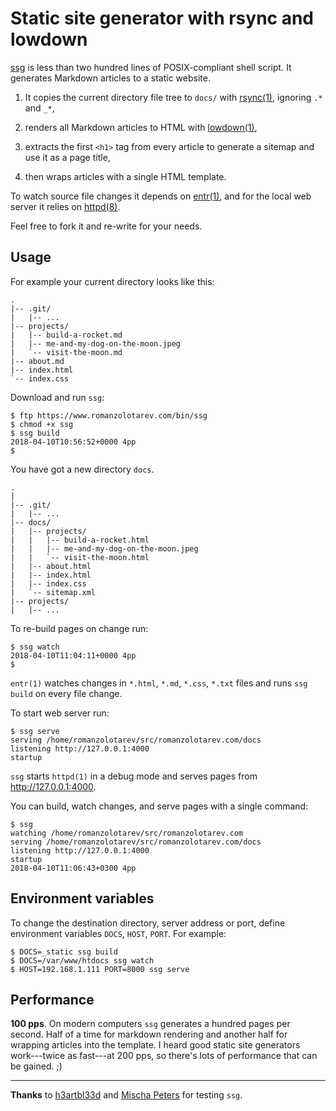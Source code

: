 # Static site generator with rsync and lowdown

[ssg](/bin/ssg) is less than two hundred lines of POSIX-compliant shell
script. It generates Markdown articles to a static website.

1. It copies the current directory file tree to `docs/` with
   [rsync(1)](https://rsync.samba.org/), ignoring `.*` and `_*`,

1. renders all Markdown articles to HTML with
   [lowdown(1)](https://kristaps.bsd.lv/lowdown/),

1. extracts the first `<h1>` tag from every article to generate a
   sitemap and use it as a page title,

1. then wraps articles with a single HTML template.

To watch source file changes it depends on
[entr(1)](http://entrproject.org/), and for the local web server it relies
on [httpd(8)](https://man.openbsd.org/httpd.8).

Feel free to fork it and re-write for your needs.

## Usage

For example your current directory looks like this:

    .
    |-- .git/
    |   |-- ...
    |-- projects/
    |   |-- build-a-rocket.md
    |   |-- me-and-my-dog-on-the-moon.jpeg
    |   `-- visit-the-moon.md
    |-- about.md
    |-- index.html
    `-- index.css

Download and run `ssg`:

    $ ftp https://www.romanzolotarev.com/bin/ssg
    $ chmod +x ssg
    $ ssg build
    2018-04-10T10:56:52+0000 4pp
    $

You have got a new directory `docs`.

    .
    |
    |-- .git/
    |   |-- ...
    |-- docs/
    |   |-- projects/
    |   |   |-- build-a-rocket.html
    |   |   |-- me-and-my-dog-on-the-moon.jpeg
    |   |   `-- visit-the-moon.html
    |   |-- about.html
    |   |-- index.html
    |   |-- index.css
    |   `-- sitemap.xml
    |-- projects/
    |   |-- ...

To re-build pages on change run:

    $ ssg watch
    2018-04-10T11:04:11+0000 4pp
    $

`entr(1)` watches changes in `*.html`, `*.md`, `*.css`, `*.txt` files and
runs `ssg build` on every file change.

To start web server run:

    $ ssg serve
    serving /home/romanzolotarev/src/romanzolotarev.com/docs
    listening http://127.0.0.1:4000
    startup

`ssg` starts `httpd(1)` in a debug mode and serves pages from
<http://127.0.0.1:4000>.

You can build, watch changes, and serve pages with a single command:

    $ ssg
    watching /home/romanzolotarev/src/romanzolotarev.com
    serving /home/romanzolotarev/src/romanzolotarev.com/docs
    listening http://127.0.0.1:4000
    startup
    2018-04-10T11:06:43+0300 4pp

## Environment variables

To change the destination directory, server address or port, define
environment variables `DOCS`, `HOST`, `PORT`. For example:

    $ DOCS=_static ssg build
    $ DOCS=/var/www/htdocs ssg watch
    $ HOST=192.168.1.111 PORT=8000 ssg serve

## Performance

**100 pps**. On modern computers `ssg` generates a hundred pages per second.
Half of a time for markdown rendering and another half for wrapping
articles into the template. I heard good static site generators
work---twice as fast---at 200 pps, so there's lots of performance that can
be gained. ;)

---

**Thanks** to [h3artbl33d](https://twitter.com/h3artbl33d) and [Mischa
Peters](https://twitter.com/mischapeters) for testing `ssg`.
